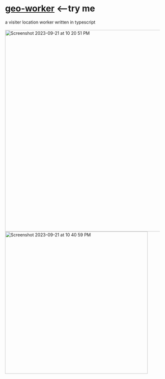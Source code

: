 # <a href="https://r2.jessejesse.workers.dev">geo-worker</a> <--try me<br>
a visiter location worker written in typescript<br><br>
<img width="658" alt="Screenshot 2023-09-21 at 10 20 51 PM" src="https://github.com/sudo-self/Geo-worker/assets/119916323/eb28a11d-8a60-4390-bfc7-2338ffb2efd1">
<img width="464" alt="Screenshot 2023-09-21 at 10 40 59 PM" src="https://github.com/sudo-self/Geolation-Worker/assets/119916323/2e064b43-a123-4570-9158-3d94664a6df7">

